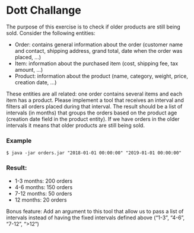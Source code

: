 # Dott Challange

The purpose of this exercise is to check if older products are still being sold. Consider the following entities:

- Order: contains general information about the order (customer name and contact, shipping address, grand total, date when the order was placed, ...)
- Item: information about the purchased item (cost, shipping fee, tax amount, ...)
- Product: information about the product (name, category, weight, price, creation date, ...)

These entities are all related: one order contains several items and each item has a product.
Please implement a tool that receives an interval and filters all orders placed during that interval.
The result should be a list of intervals (in months) that groups the orders based on the product
age (creation date field in the product entity). If we have orders in the older intervals it means
that older products are still being sold.

### Example

  `$ java -jar orders.jar "2018-01-01 00:00:00" "2019-01-01 00:00:00"`

### Result:
- 1-3 months: 200 orders
- 4-6 months: 150 orders
- 7-12 months: 50 orders
- 12 months: 20 orders

Bonus feature:
 Add an argument to this tool that allow us to pass a list of intervals instead of having the fixed intervals defined above (“1-3”, “4-6”, “7-12”, “>12”)
